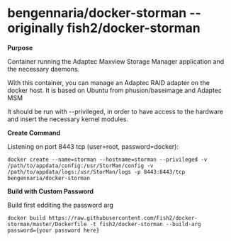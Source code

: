 # bengennaria/docker-storman -- originally fish2/docker-storman

**Purpose**

Container running the Adaptec Maxview Storage Manager application and the necessary daemons.

With this container, you can manage an Adaptec RAID adapter on the docker host. It is based on Ubuntu from phusion/baseimage and Adaptec MSM

It should be run with --privileged, in order to have access to the hardware and insert the necessary kernel modules.

**Create Command**

Listening on port 8443 tcp (user=root, password=docker):

	docker create --name=storman --hostname=storman --privileged -v /path/to/appdata/config:/usr/StorMan/config -v /path/to/appdata/logs:/usr/StorMan/logs -p 8443:8443/tcp bengennaria/docker-storman

**Build with Custom Password**

Build first edditing the password arg

	docker build https://raw.githubusercontent.com/Fish2/docker-storman/master/Dockerfile -t fish2/docker-storman --build-arg password={your password here}
